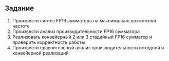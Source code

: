 ## Задание

1. Произвести синтез FP16 сумматора на максимально возможной частоте
2. Произвести анализ производительности FP16 сумматора
3. Реализовать конвейерный 2 или 3 стадийный FP16 сумматор и проверить корректность работы
4. Произвести сравнительный анализ производительности исходной и конвейерной реализаций

